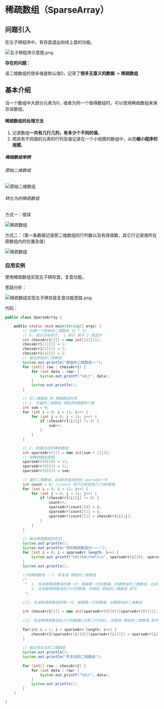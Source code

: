 # 稀疏数组（SparseArray）

## 问题引入

在五子棋程序中，有存盘退出和续上盘的功能。

![五子棋程序示意图.png](./img/五子棋程序示意图.png)

**存在的问题：**

该二维数组的很多值是默认值0，记录了**很多无意义的数据** → **稀疏数组**

## 基本介绍

当一个数组中大部分元素为0，或者为同一个值得数组时，可以使用稀疏数组来保存该数组。

#### 稀疏数组的处理方法

1. 记录数组**一共有几行几列，有多少个不同的值**。
2. 把具有不同值的元素的行列及值记录在一个小规模的数组中，从而**缩小程序的规模**。

##### 稀疏数组举例

###### 原始二维数组

![原始二维数组](./img/图片5.png)

###### 转化为的稀疏数组

方式一：错误

![稀疏数组](./img/图片6.png)

方式二：（第一条数据记录原二维数组的行列数以及有效值数，其它行记录值所在原数组内的位置及值）

![稀疏数组](./img/图片1.png)

### 应用实例

使用稀疏数组实现五子棋存盘，复盘功能。

思路分析：

![稀疏数组实现五子棋存盘复盘功能思路.png](./img/稀疏数组实现五子棋存盘复盘功能思路.png)

代码：

```java
public class SparseArray {

	public static void main(String[] args) {
		// 创建一个原始的二维数组 11 * 11
		// 0: 表示没有棋子， 1 表示 黑子 2 表蓝子
		int chessArr1[][] = new int[11][11];
		chessArr1[1][2] = 1;
		chessArr1[2][3] = 2;
		chessArr1[4][5] = 2;
		// 输出原始的二维数组
		System.out.println("原始的二维数组~~");
		for (int[] row : chessArr1) {
			for (int data : row) {
				System.out.printf("%d\t", data);
			}
			System.out.println();
		}

		// 将二维数组 转 稀疏数组的思
		// 1. 先遍历二维数组 得到非0数据的个数
		int sum = 0;
		for (int i = 0; i < 11; i++) {
			for (int j = 0; j < 11; j++) {
				if (chessArr1[i][j] != 0) {
					sum++;
				}
			}
		}

		// 2. 创建对应的稀疏数组
		int sparseArr[][] = new int[sum + 1][3];
		// 给稀疏数组赋值
		sparseArr[0][0] = 11;
		sparseArr[0][1] = 11;
		sparseArr[0][2] = sum;
		
		// 遍历二维数组，将非0的值存放到 sparseArr中
		int count = 0; //count 用于记录是第几个非0数据
		for (int i = 0; i < 11; i++) {
			for (int j = 0; j < 11; j++) {
				if (chessArr1[i][j] != 0) {
					count++;
					sparseArr[count][0] = i;
					sparseArr[count][1] = j;
					sparseArr[count][2] = chessArr1[i][j];
				}
			}
		}
		
		// 输出稀疏数组的形式
		System.out.println();
		System.out.println("得到稀疏数组为~~~~");
		for (int i = 0; i < sparseArr.length; i++) {
			System.out.printf("%d\t%d\t%d\t\n", sparseArr[i][0], sparseArr[i][1], sparseArr[i][2]);
		}
		System.out.println();
		
		//将稀疏数组 --》 恢复成 原始的二维数组
		/*
		 *  1. 先读取稀疏数组的第一行，根据第一行的数据，创建原始的二维数组，比如上面的  chessArr2 = int [11][11]
			2. 在读取稀疏数组后几行的数据，并赋给 原始的二维数组 即可.
		 */
		
		//1. 先读取稀疏数组的第一行，根据第一行的数据，创建原始的二维数组
		
		int chessArr2[][] = new int[sparseArr[0][0]][sparseArr[0][1]];
		
		//2. 在读取稀疏数组后几行的数据(从第二行开始)，并赋给 原始的二维数组 即可
		
		for(int i = 1; i < sparseArr.length; i++) {
			chessArr2[sparseArr[i][0]][sparseArr[i][1]] = sparseArr[i][2];
		}
		
		// 输出恢复后的二维数组
		System.out.println();
		System.out.println("恢复后的二维数组");
		
		for (int[] row : chessArr2) {
			for (int data : row) {
				System.out.printf("%d\t", data);
			}
			System.out.println();
		}
	}

}
```

